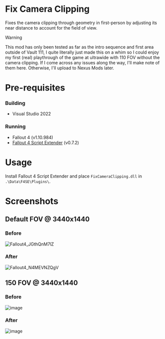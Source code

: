 # Fix Camera Clipping
Fixes the camera clipping through geometry in first-person by adjusting its near distance to account for the field of view.

>[!WARNING]
>This mod has only been tested as far as the intro sequence and first area outside of Vault 111, I quite literally just made this on a whim so I could enjoy my first (real) playthrough of the game at ultrawide with 110 FOV without the camera clipping. If I come across any issues along the way, I'll make note of them here. Otherwise, I'll upload to Nexus Mods later.

# Pre-requisites
### Building
- Visual Studio 2022

### Running
- Fallout 4 (v1.10.984)
- [Fallout 4 Script Extender](https://f4se.silverlock.org/) (v0.7.2)

# Usage
Install Fallout 4 Script Extender and place `FixCameraClipping.dll` in `.\Data\F4SE\Plugins\`.

# Screenshots
## Default FOV @ 3440x1440
### Before
![Fallout4_JGthQnM7lZ](https://github.com/user-attachments/assets/92083513-565b-494a-901d-ca9b89867bbf)

### After
![Fallout4_N4MEVNZQgV](https://github.com/user-attachments/assets/9dcd72d0-b2ef-4df1-baa3-74e1385afc45)

## 150 FOV @ 3440x1440
### Before
![image](https://github.com/user-attachments/assets/1a00f560-a35e-4869-9edc-fe417c52ae74)

### After
![image](https://github.com/user-attachments/assets/a86f404c-d2fc-4aba-af43-84f62401d462)
